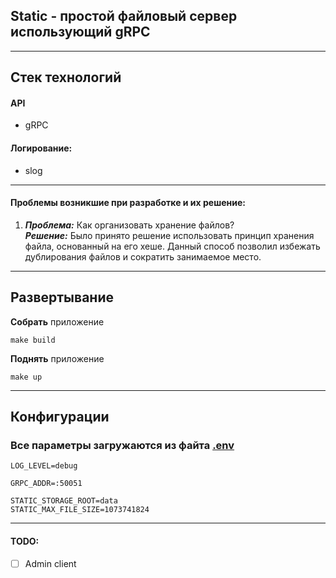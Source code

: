 ## Static - простой файловый сервер использующий gRPC 

---

## Стек технологий

#### API
- gRPC
#### Логирование:
- slog

---

#### Проблемы возникшие при разработке и их решение:

1) ***Проблема:*** Как организовать хранение файлов?  
   ***Решение:*** Было принято решение использовать принцип хранения файла, основанный на его хеше. Данный способ позволил избежать дублирования файлов и сократить занимаемое место.

---

## Развертывание

**Собрать** приложение

```shell
make build
```

**Поднять** приложение

```shell
make up
```

---

## Конфигурации

### Все параметры загружаются из файта **[.env](.env)**

```dotenv
LOG_LEVEL=debug

GRPC_ADDR=:50051

STATIC_STORAGE_ROOT=data
STATIC_MAX_FILE_SIZE=1073741824
```

---

#### TODO:
- [ ] Admin client